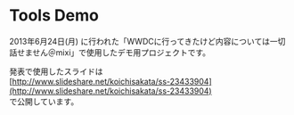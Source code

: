 # Tools Demo

2013年6月24日(月) に行われた「WWDCに行ってきたけど内容については一切話せません＠mixi」で使用したデモ用プロジェクトです。

発表で使用したスライドは  
[http://www.slideshare.net/koichisakata/ss-23433904](http://www.slideshare.net/koichisakata/ss-23433904)  
で公開しています。